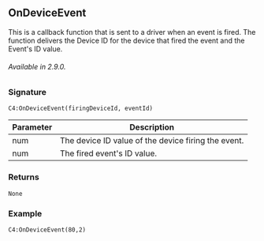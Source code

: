 ## OnDeviceEvent

This is a callback function that is sent to a driver when an event is fired. The function delivers the Device ID for the device that fired the event and the Event's ID value. 

###### Available in  2.9.0.


### Signature

`C4:OnDeviceEvent(firingDeviceId, eventId) `


| Parameter | Description |
| --- | --- |
| num | The device ID value of the device firing the event. |
| num | The fired event's ID value. |


### Returns

`None`


### Example

`C4:OnDeviceEvent(80,2)`